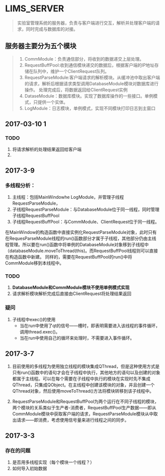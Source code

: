 # LIMS_SERVER

> 实验室管理系统的服务器，负责与客户端进行交互，解析并处理客户端的请求，同时完成与数据库的对接。

## 服务器主要分为五个模块
> 1. CommModule：负责通信部分，将收到的数据递交上层处理。
>2. RequestBuffPool:收到通信模块递交的数据后，根据客户端的IP地址存储在队列中，维护一个ClientRequest队列。
>3. RequestParseModule:客户端请求的解析模块。从缓冲池中取出客户端的请求，解析后根据请求类型调用DatabaseModule模块对数据库进行操作。
处理完成后，将数据返回给ClientRequest实例
>4. DataseModule：数据库模块。实现了数据库操作的一些接口。单例模式，只提供一个实体。
>5. LogModule：日志模块，单例模式，实现不同模块打印日志到主窗口

## 2017-03-10 1
### TODO
1. 将请求解析的处理结果返回给客户端
2. 


## 2017-3-9 
### 多线程分析：
1. 主线程：包括MainWindowhe LogModule，并管理子线程RequestParseModule，
2. 子线程RequestParseModule：与DatabaseModule位于同一线程，同时管理子线程RequestBuffPool
3. 子线程RequestBuffPool：与CommModule、ClientRequest位于同一线程。

在MainWindow的构造函数中直接实例化RequestParseModule对象，此时只有在RequesParseModule线程的run()函数部分才属于子线程，其他部分仍由主线程管理。所以要在run()函数中将单例的DatabaseModule对象移到子线程中（databaseModule.moveToThread(this)。而RequestBuffPool线程则可以直接在构造函数中新建。
同样的，需要在RequestBuffPool的run()中将CommModule移到本线程中。

### TODO
1. **DatabaseModule和CommModule模块不使用单例模式实现**
2. 请求解析模块解析完成后直接由ClientRequest将处理结果返回

### 疑问
1. 子线程中exec()的使用
    * 当在run中使用了qt的信号——槽时，即表明需要进入该线程的事件循环，调用thread.exec()。
    * 当在run中使用自己的循环来处理时，不需要进入事件循环。



## 2017-3-7
1. 目前使用的多线程为使用独立线程的模块集成QThread，但是这种使用方式是只有run()函数中的语句才会在子线程中执行，其他地方的语句以及创建的对象都属于主线程。可以在每个需要在子线程中执行的模块在实现时先不集成QThread，只集成QObject。在主线程中创建该模块的对象，并且创建一个QThread对象，然后使用moveToThread()方法将模块转移到该子线程中。

2. RequestParseModule和RequestBuffPool为两个运行在不同子线程的模块，两个模块的关系类似于生产者-消费者，RequestBuffPool生产数据——即从CommModule模块中获取客户端的请求，RequestParseModule模块从中取出请求——即消费，考虑使用信号量来进行线程之间的同步。


## 2017-3-3
### 存在的问题
1. 是否用多线程实现（每个模块一个线程？）
2. 如何导入初始数据